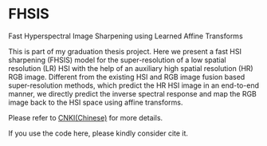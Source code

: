 # FHSIS
Fast Hyperspectral Image Sharpening using Learned Affine Transforms

This is part of my graduation thesis project. Here we present a fast HSI sharpening
(FHSIS) model for the super-resolution of a low spatial resolution
(LR) HSI with the help of an auxiliary high spatial resolution (HR)
RGB image. Different from the existing HSI and RGB image fusion
based super-resolution methods, which predict the HR HSI image
in an end-to-end manner, we directly predict the inverse spectral
response and map the RGB image back to the HSI space using
affine transforms.

Please refer to [CNKI(Chinese)](https://kns.cnki.net/kcms/detail/detail.aspx?dbcode=CMFD&dbname=CMFD202201&filename=1021901980.nh&uniplatform=NZKPT&v=_51FfsNBPS5TeMNWYVVzgqophntBsQGRVAxtg3vICwBER8WFD7KYoLBdWdBHdq_u) for more details.

If you use the code here, please kindly consider cite it.
